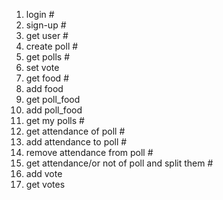 1. login #
2. sign-up #
3. get user #
4. create poll #
5. get polls #
6. set vote
7. get food #
8. add food
9. get poll_food
10. add poll_food
11. get my polls #
12. get attendance of poll #
13. add attendance to poll #
14. remove attendance from poll #
15. get attendance/or not of poll and split them #
16. add vote
17. get votes